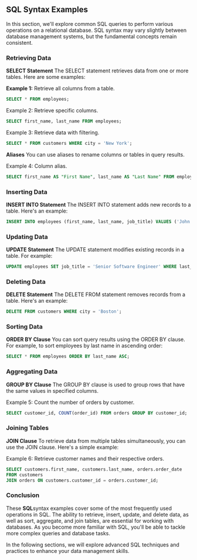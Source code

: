 ## SQL Syntax Examples
In this section, we'll explore common SQL queries to perform various operations on a relational database. SQL syntax may vary slightly between database management systems, but the fundamental concepts remain consistent.

### Retrieving Data
**SELECT Statement**
The SELECT statement retrieves data from one or more tables. Here are some examples:

**Example 1:** Retrieve all columns from a table.

```sql
SELECT * FROM employees;
```

Example 2: Retrieve specific columns.

```sql
SELECT first_name, last_name FROM employees;
```

Example 3: Retrieve data with filtering.

```sql
SELECT * FROM customers WHERE city = 'New York';
```


**Aliases**
You can use aliases to rename columns or tables in query results.

Example 4: Column alias.

```sql
SELECT first_name AS "First Name", last_name AS "Last Name" FROM employees;
```

### Inserting Data
**INSERT INTO Statement**
The INSERT INTO statement adds new records to a table. Here's an example:

```sql
INSERT INTO employees (first_name, last_name, job_title) VALUES ('John', 'Doe', 'Software Engineer');
```

### Updating Data
**UPDATE Statement**
The UPDATE statement modifies existing records in a table. For example:

```sql
UPDATE employees SET job_title = 'Senior Software Engineer' WHERE last_name = 'Doe';
```

### Deleting Data
**DELETE Statement**
The DELETE FROM statement removes records from a table. Here's an example:
```sql
DELETE FROM customers WHERE city = 'Boston';
```

### Sorting Data
**ORDER BY Clause**
You can sort query results using the ORDER BY clause. For example, to sort employees by last name in ascending order:

```sql
SELECT * FROM employees ORDER BY last_name ASC;
```

### Aggregating Data
**GROUP BY Clause**
The GROUP BY clause is used to group rows that have the same values in specified columns.

Example 5: Count the number of orders by customer.

```sql
SELECT customer_id, COUNT(order_id) FROM orders GROUP BY customer_id;
```

### Joining Tables
**JOIN Clause**
To retrieve data from multiple tables simultaneously, you can use the JOIN clause. Here's a simple example:

Example 6: Retrieve customer names and their respective orders.

```sql
SELECT customers.first_name, customers.last_name, orders.order_date
FROM customers
JOIN orders ON customers.customer_id = orders.customer_id;
```

### Conclusion
These **SQL**syntax examples cover some of the most frequently used operations in SQL. The ability to retrieve, insert, update, and delete data, as well as sort, aggregate, and join tables, are essential for working with databases. As you become more familiar with SQL, you'll be able to tackle more complex queries and database tasks.

In the following sections, we will explore advanced SQL techniques and practices to enhance your data management skills.
